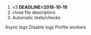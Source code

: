 1. v3 **DEADLINE=2018-10-19**
2. close file descriptors
3. Automatic tests/checks

Async logs
Disable logs
Profile workers
